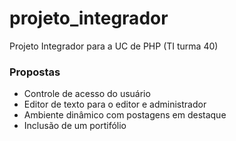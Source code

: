 # projeto_integrador
 Projeto Integrador para a UC de PHP (TI turma 40)<br>
 <h3> Propostas </h3>
 <ul>
 <li>Controle de acesso do usuário</li>
 <li>Editor de texto para o editor e administrador</li>
 <li>Ambiente dinâmico com postagens em destaque</li>
 <li>Inclusão de um portifólio</li>
</ul>
